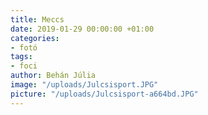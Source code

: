```yaml
---
title: Meccs
date: 2019-01-29 00:00:00 +01:00
categories:
- fotó
tags:
- foci
author: Behán Júlia
image: "/uploads/Julcsisport.JPG"
picture: "/uploads/Julcsisport-a664bd.JPG"
---
```

